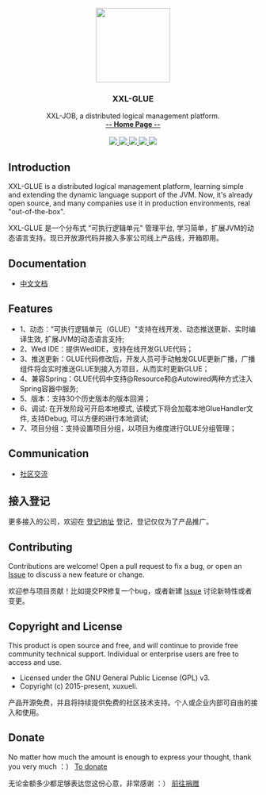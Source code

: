 <p align="center">
    <img src="https://www.xuxueli.com/doc/static/xxl-job/images/xxl-logo.jpg" width="150">
    <h3 align="center">XXL-GLUE</h3>
    <p align="center">
        XXL-JOB, a distributed logical management platform.
        <br>
        <a href="https://www.xuxueli.com/xxl-glue/"><strong>-- Home Page --</strong></a>
        <br>
        <br>
        <a href="https://travis-ci.org/xuxueli/xxl-glue">
            <img src="https://travis-ci.org/xuxueli/xxl-glue.svg?branch=master" >
        </a>
        <a href="https://maven-badges.herokuapp.com/maven-central/com.xuxueli/xxl-glue/">
            <img src="https://maven-badges.herokuapp.com/maven-central/com.xuxueli/xxl-glue/badge.svg" >
        </a>
         <a href="https://github.com/xuxueli/xxl-glue/releases">
             <img src="https://img.shields.io/github/release/xuxueli/xxl-glue.svg" >
         </a>
         <a href="http://www.gnu.org/licenses/gpl-3.0.html">
             <img src="https://img.shields.io/badge/license-GPLv3-blue.svg" >
         </a>
          <a href="https://www.xuxueli.com/page/donate.html">
                <img src="https://img.shields.io/badge/%24-donate-ff69b4.svg?style=flat-square" >
          </a>
    </p>    
</p>


## Introduction
XXL-GLUE is a distributed logical management platform, learning simple and extending the dynamic language support of the JVM. 
Now, it's already open source, and many companies use it in production environments, real "out-of-the-box".

XXL-GLUE 是一个分布式 "可执行逻辑单元" 管理平台, 学习简单，扩展JVM的动态语言支持。现已开放源代码并接入多家公司线上产品线，开箱即用。


## Documentation
- [中文文档](https://www.xuxueli.com/xxl-glue/)


## Features
- 1、动态："可执行逻辑单元（GLUE）"支持在线开发、动态推送更新、实时编译生效, 扩展JVM的动态语言支持;
- 2、Wed IDE：提供WedIDE，支持在线开发GLUE代码；
- 3、推送更新：GLUE代码修改后，开发人员可手动触发GLUE更新广播，广播组件将会实时推送GLUE到接入方项目，从而实时更新GLUE；
- 4、兼容Spring：GLUE代码中支持@Resource和@Autowired两种方式注入Spring容器中服务;
- 5、版本：支持30个历史版本的版本回溯；
- 6、调试: 在开发阶段可开启本地模式, 该模式下将会加载本地GlueHandler文件, 支持Debug, 可以方便的进行本地调试;
- 7、项目分组：支持设置项目分组，以项目为维度进行GLUE分组管理；


## Communication

- [社区交流](https://www.xuxueli.com/page/community.html)

## 接入登记
更多接入的公司，欢迎在 [登记地址](https://github.com/xuxueli/xxl-glue/issues/1 ) 登记，登记仅仅为了产品推广。


## Contributing
Contributions are welcome! Open a pull request to fix a bug, or open an [Issue](https://github.com/xuxueli/xxl-glue/issues/) to discuss a new feature or change.

欢迎参与项目贡献！比如提交PR修复一个bug，或者新建 [Issue](https://github.com/xuxueli/xxl-glue/issues/) 讨论新特性或者变更。


## Copyright and License
This product is open source and free, and will continue to provide free community technical support. Individual or enterprise users are free to access and use.

- Licensed under the GNU General Public License (GPL) v3.
- Copyright (c) 2015-present, xuxueli.

产品开源免费，并且将持续提供免费的社区技术支持。个人或企业内部可自由的接入和使用。


## Donate
No matter how much the amount is enough to express your thought, thank you very much ：）     [To donate](https://www.xuxueli.com/page/donate.html )

无论金额多少都足够表达您这份心意，非常感谢 ：）      [前往捐赠](https://www.xuxueli.com/page/donate.html )
